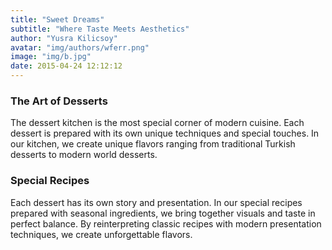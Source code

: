 ```yaml
---
title: "Sweet Dreams"
subtitle: "Where Taste Meets Aesthetics"
author: "Yusra Kilicsoy"
avatar: "img/authors/wferr.png"
image: "img/b.jpg"
date: 2015-04-24 12:12:12
---
```


### The Art of Desserts

The dessert kitchen is the most special corner of modern cuisine. Each dessert is prepared with its own unique techniques and special touches. In our kitchen, we create unique flavors ranging from traditional Turkish desserts to modern world desserts.

### Special Recipes

Each dessert has its own story and presentation. In our special recipes prepared with seasonal ingredients, we bring together visuals and taste in perfect balance. By reinterpreting classic recipes with modern presentation techniques, we create unforgettable flavors.
